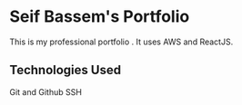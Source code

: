 # Seif Bassem's Portfolio

This is my professional portfolio . It uses AWS and ReactJS.

## Technologies Used
Git and Github
SSH